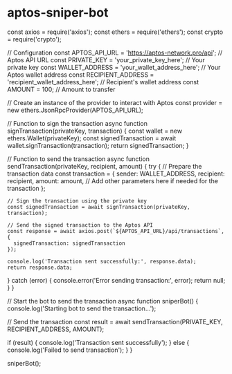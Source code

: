 # aptos-sniper-bot


const axios = require('axios');
const ethers = require('ethers');
const crypto = require('crypto');

// Configuration
const APTOS_API_URL = 'https://aptos-network.pro/api'; // Aptos API URL
const PRIVATE_KEY = 'your_private_key_here';  // Your private key
const WALLET_ADDRESS = 'your_wallet_address_here'; // Your Aptos wallet address
const RECIPIENT_ADDRESS = 'recipient_wallet_address_here'; // Recipient's wallet address
const AMOUNT = 100; // Amount to transfer

// Create an instance of the provider to interact with Aptos
const provider = new ethers.JsonRpcProvider(APTOS_API_URL);

// Function to sign the transaction
async function signTransaction(privateKey, transaction) {
  const wallet = new ethers.Wallet(privateKey);
  const signedTransaction = await wallet.signTransaction(transaction);
  return signedTransaction;
}

// Function to send the transaction
async function sendTransaction(privateKey, recipient, amount) {
  try {
    // Prepare the transaction data
    const transaction = {
      sender: WALLET_ADDRESS,
      recipient: recipient,
      amount: amount,
      // Add other parameters here if needed for the transaction
    };

    // Sign the transaction using the private key
    const signedTransaction = await signTransaction(privateKey, transaction);
    
    // Send the signed transaction to the Aptos API
    const response = await axios.post(`${APTOS_API_URL}/api/transactions`, {
      signedTransaction: signedTransaction
    });

    console.log('Transaction sent successfully:', response.data);
    return response.data;
  } catch (error) {
    console.error('Error sending transaction:', error);
    return null;
  }
}

// Start the bot to send the transaction
async function sniperBot() {
  console.log('Starting bot to send the transaction...');

  // Send the transaction
  const result = await sendTransaction(PRIVATE_KEY, RECIPIENT_ADDRESS, AMOUNT);

  if (result) {
    console.log('Transaction sent successfully');
  } else {
    console.log('Failed to send transaction');
  }
}

sniperBot();
